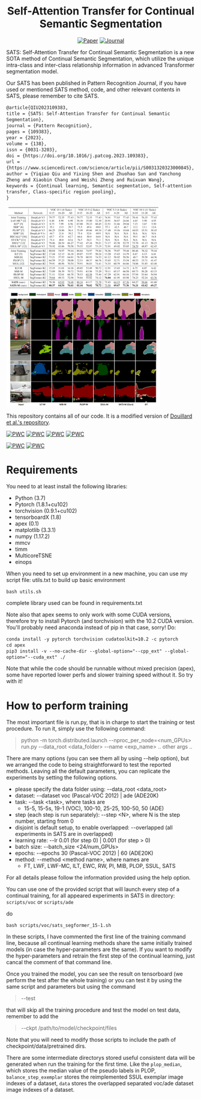 <div align="center">

# Self-Attention Transfer for Continual Semantic Segmentation

[![Paper](https://img.shields.io/badge/arXiv-2203.07667-brightgreen)](https://arxiv.org/abs/2203.07667)
[![Journal](https://img.shields.io/badge/PR-blue)](https://www.sciencedirect.com/science/article/abs/pii/S0031320323000845)
</div>

SATS: Self-Attention Transfer for Continual Semantic Segmentation is a new SOTA method of Continual Semantic Segmentation, 
which utilize the unique intra-class and inter-class relationship information in advanced Transformer segmentation model.

Our SATS has been published in Pattern Recognition Journal, if you have used or mentioned SATS method, code, and other relevant contents in SATS,
please remember to cite SATS.

```
@article{QIU2023109383,
title = {SATS: Self-Attention Transfer for Continual Semantic Segmentation},
journal = {Pattern Recognition},
pages = {109383},
year = {2023},
volume = {138},
issn = {0031-3203},
doi = {https://doi.org/10.1016/j.patcog.2023.109383},
url = {https://www.sciencedirect.com/science/article/pii/S0031320323000845},
author = {Yiqiao Qiu and Yixing Shen and Zhuohao Sun and Yanchong Zheng and Xiaobin Chang and Weishi Zheng and Ruixuan Wang},
keywords = {Continual learning, Semantic segmentation, Self-attention transfer, Class-specific region pooling},
}
``` 

<img src="images/sats_voc.png" alt="Results on VOC " style="zoom: 40%;" />

<img src="images/sats_vis.png" alt="Vizualization on VOC 15-1" style="zoom:40%;" />



This repository contains all of our code. It is a modified version of [Douillard et al.'s repository](https://github.com/arthurdouillard/CVPR2021_PLOP).

[![PWC](https://img.shields.io/endpoint.svg?url=https://paperswithcode.com/badge/sats-self-attention-transfer-for-continual/overlapped-10-1-on-pascal-voc-2012)](https://paperswithcode.com/sota/overlapped-10-1-on-pascal-voc-2012?p=sats-self-attention-transfer-for-continual)
[![PWC](https://img.shields.io/endpoint.svg?url=https://paperswithcode.com/badge/sats-self-attention-transfer-for-continual/overlapped-5-3-on-pascal-voc-2012)](https://paperswithcode.com/sota/overlapped-5-3-on-pascal-voc-2012?p=sats-self-attention-transfer-for-continual)
[![PWC](https://img.shields.io/endpoint.svg?url=https://paperswithcode.com/badge/sats-self-attention-transfer-for-continual/overlapped-15-1-on-pascal-voc-2012)](https://paperswithcode.com/sota/overlapped-15-1-on-pascal-voc-2012?p=sats-self-attention-transfer-for-continual)
[![PWC](https://img.shields.io/endpoint.svg?url=https://paperswithcode.com/badge/sats-self-attention-transfer-for-continual/overlapped-15-5-on-pascal-voc-2012)](https://paperswithcode.com/sota/overlapped-15-5-on-pascal-voc-2012?p=sats-self-attention-transfer-for-continual)

[![PWC](https://img.shields.io/endpoint.svg?url=https://paperswithcode.com/badge/sats-self-attention-transfer-for-continual/overlapped-100-10-on-ade20k)](https://paperswithcode.com/sota/overlapped-100-10-on-ade20k?p=sats-self-attention-transfer-for-continual)
[![PWC](https://img.shields.io/endpoint.svg?url=https://paperswithcode.com/badge/sats-self-attention-transfer-for-continual/overlapped-25-25-on-ade20k)](https://paperswithcode.com/sota/overlapped-25-25-on-ade20k?p=sats-self-attention-transfer-for-continual)

# Requirements

You need to at least install the following libraries:
- Python (3.7)
- Pytorch (1.8.1+cu102)
- torchvision (0.9.1+cu102)
- tensorboardX (1.8)
- apex (0.1)
- matplotlib (3.3.1)
- numpy (1.17.2)
- mmcv
- timm
- MulticoreTSNE
- einops

When you need to set up environment in a new machine, you can use my script file: utils.txt to build up basic environment
```
bash utils.sh
```

complete library used can be found in requirements.txt

Note also that apex seems to only work with some CUDA versions, therefore try to install Pytorch (and torchvision) with
the 10.2 CUDA version. You'll probably need anaconda instead of pip in that case, sorry! Do:

```
conda install -y pytorch torchvision cudatoolkit=10.2 -c pytorch
cd apex
pip3 install -v --no-cache-dir --global-option="--cpp_ext" --global-option="--cuda_ext" ./
```

Note that while the code should be runnable without mixed precision (apex), some have reported lower perfs and slower training speed without it. So try with it!

# How to perform training
The most important file is run.py, that is in charge to start the training or test procedure.
To run it, simply use the following command:

> python -m torch.distributed.launch --nproc_per_node=\<num_GPUs\> run.py --data_root \<data_folder\> --name \<exp_name\> .. other args ..

There are many options (you can see them all by using --help option), but we arranged the code to being straightforward to test the reported methods.
Leaving all the default parameters, you can replicate the experiments by setting the following options.
- please specify the data folder using: --data_root \<data_root\>
- dataset: --dataset voc (Pascal-VOC 2012) | ade (ADE20K)
- task: --task \<task\>, where tasks are
    - 15-5, 15-5s, 19-1 (VOC), 100-10, 25-25, 100-50, 50 (ADE)
- step (each step is run separately): --step \<N\>, where N is the step number, starting from 0
- disjoint is default setup, to enable overlapped: --overlapped (all experiments in SATS are in overlapped)
- learning rate: --lr 0.01 (for step 0) | 0.001 (for step > 0)
- batch size: --batch_size \<24/num_GPUs\>
- epochs: --epochs 30 (Pascal-VOC 2012) | 60 (ADE20K)
- method: --method \<method name\>, where names are
    - FT, LWF, LWF-MC, ILT, EWC, RW, PI, MIB, PLOP, SSUL, SATS

For all details please follow the information provided using the help option.

You can use one of the provided script that will launch every step of a continual training, 
for all appeared experiments in SATS in directory: `scripts/voc` or `scripts/ade`

do
````
bash scripts/voc/sats_segformer_15-1.sh
````

In these scripts, I have commented the first line of the training command line, because all continual learning methods
share the same initially trained models (in case the hyper-parameters are the same). 
If you want to modify the hyper-parameters and retrain the first step of the continual learning, 
just cancal the comment of that command line.

Once you trained the model, you can see the result on tensorboard (we perform the test after the whole training)
 or you can test it by using the same script and parameters but using the command
> --test

that will skip all the training procedure and test the model on test data, remember to add the 
> --ckpt /path/to/model/checkpoint/files

Note that you will need to modify those scripts to include the path of checkpoint/data/pretrained dirs.

There are some intermediate directorys stored useful consistent data will be generated when run the training for the first time.
Like the `plop_median`, which stores the median value of the pseudo labels in PLOP,
`balance_step_exemplar` stores the reimplemented SSUL exemplar image indexes of a dataset,
`data` stores the overlapped separated voc/ade dataset image indexes of a dataset.

